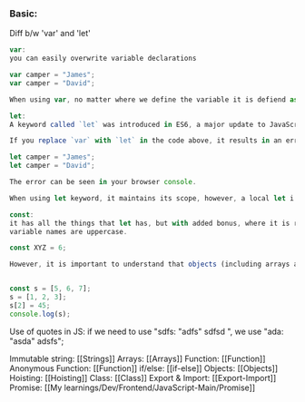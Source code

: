 ### Basic:

Diff b/w 'var' and 'let'
```js
var: 
you can easily overwrite variable declarations

var camper = "James";
var camper = "David";

When using var, no matter where we define the variable it is defiend as global.
```

```js
let:
A keyword called `let` was introduced in ES6, a major update to JavaScript, to solve this potential issue with the `var` keyword

If you replace `var` with `let` in the code above, it results in an error:

let camper = "James";
let camper = "David";

The error can be seen in your browser console.

When using let keyword, it maintains its scope, however, a local let i can override one defined global let i.
```

```js
const:
it has all the things that let has, but with added bonus, where it is read-only.
variable names are uppercase.

const XYZ = 6;

However, it is important to understand that objects (including arrays and functions) assigned to a variable using `const` are still mutable


const s = [5, 6, 7];
s = [1, 2, 3];
s[2] = 45;
console.log(s);
```

Use of quotes in JS:
if we need to use "sdfs: "adfs" sdfsd ", we use "ada: \"asda\" adsfs";

Immutable string: [[Strings]]
Arrays: [[Arrays]]
Function: [[Function]]
Anonymous Function: [[Function]]
if/else: [[if-else]]
Objects: [[Objects]]
Hoisting: [[Hoisting]]
Class: [[Class]]
Export & Import: [[Export-Import]]
Promise: [[My learnings/Dev/Frontend/JavaScript-Main/Promise]]





